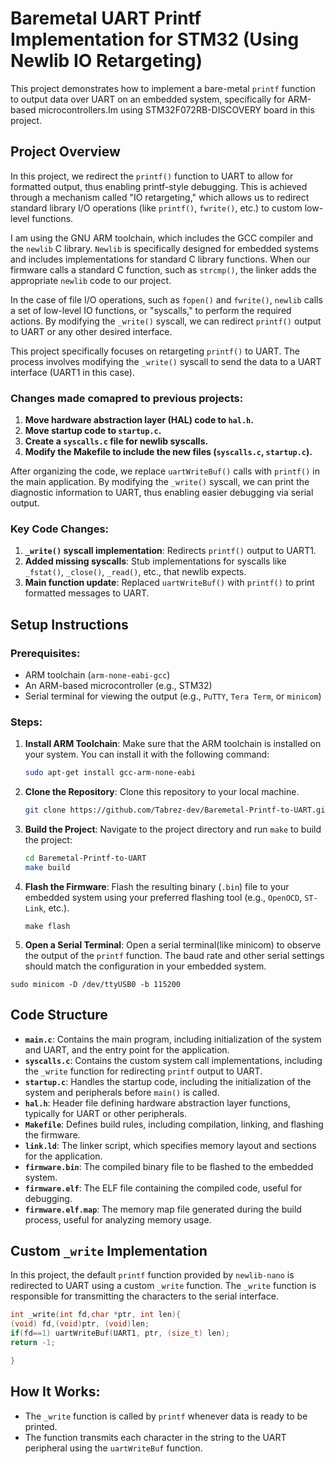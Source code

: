 # Baremetal UART Printf Implementation for STM32 (Using Newlib IO Retargeting)

This project demonstrates how to implement a bare-metal `printf` function to output data over UART on an embedded system, specifically for ARM-based microcontrollers.Im using STM32F072RB-DISCOVERY board in this project.

## Project Overview

In this project, we redirect the `printf()` function to UART to allow for formatted output, thus enabling printf-style debugging. This is achieved through a mechanism called "IO retargeting," which allows us to redirect standard library I/O operations (like `printf()`, `fwrite()`, etc.) to custom low-level functions.

I am using the GNU ARM toolchain, which includes the GCC compiler and the `newlib` C library. `Newlib` is specifically designed for embedded systems and includes implementations for standard C library functions. When our firmware calls a standard C function, such as `strcmp()`, the linker adds the appropriate `newlib` code to our project.

In the case of file I/O operations, such as `fopen()` and `fwrite()`, `newlib` calls a set of low-level IO functions, or "syscalls," to perform the required actions. By modifying the `_write()` syscall, we can redirect `printf()` output to UART or any other desired interface.

This project specifically focuses on retargeting `printf()` to UART. The process involves modifying the `_write()` syscall to send the data to a UART interface (UART1 in this case).

### Changes made comapred to previous projects:
1. **Move hardware abstraction layer (HAL) code to `hal.h`.**
2. **Move startup code to `startup.c`.**
3. **Create a `syscalls.c` file for newlib syscalls.**
4. **Modify the Makefile to include the new files (`syscalls.c`, `startup.c`).**

After organizing the code, we replace `uartWriteBuf()` calls with `printf()` in the main application. By modifying the `_write()` syscall, we can print the diagnostic information to UART, thus enabling easier debugging via serial output.

### Key Code Changes:
1. **`_write()` syscall implementation**: Redirects `printf()` output to UART1.
2. **Added missing syscalls**: Stub implementations for syscalls like `_fstat()`, `_close()`, `_read()`, etc., that newlib expects.
3. **Main function update**: Replaced `uartWriteBuf()` with `printf()` to print formatted messages to UART.

## Setup Instructions

### Prerequisites:
- ARM toolchain (`arm-none-eabi-gcc`)
- An ARM-based microcontroller (e.g., STM32)
- Serial terminal for viewing the output (e.g., `PuTTY`, `Tera Term`, or `minicom`)

### Steps:
1. **Install ARM Toolchain**:
   Make sure that the ARM toolchain is installed on your system. You can install it with the following command:
   ```bash
   sudo apt-get install gcc-arm-none-eabi
   ```

2. **Clone the Repository**:
   Clone this repository to your local machine.
   ```bash
   git clone https://github.com/Tabrez-dev/Baremetal-Printf-to-UART.git
   ```

3. **Build the Project**:
   Navigate to the project directory and run `make` to build the project:
   ```bash
   cd Baremetal-Printf-to-UART
   make build
   ```

4. **Flash the Firmware**:
   Flash the resulting binary (`.bin`) file to your embedded system using your preferred flashing tool (e.g., `OpenOCD`, `ST-Link`, etc.).
   ```
   make flash
   ```

6. **Open a Serial Terminal**:
   Open a serial terminal(like minicom) to observe the output of the `printf` function. The baud rate and other serial settings should match the configuration in your embedded system.

```
sudo minicom -D /dev/ttyUSB0 -b 115200

```

## Code Structure

- **`main.c`**: Contains the main program, including initialization of the system and UART, and the entry point for the application.
- **`syscalls.c`**: Contains the custom system call implementations, including the `_write` function for redirecting `printf` output to UART.
- **`startup.c`**: Handles the startup code, including the initialization of the system and peripherals before `main()` is called.
- **`hal.h`**: Header file defining hardware abstraction layer functions, typically for UART or other peripherals.
- **`Makefile`**: Defines build rules, including compilation, linking, and flashing the firmware.
- **`link.ld`**: The linker script, which specifies memory layout and sections for the application.
- **`firmware.bin`**: The compiled binary file to be flashed to the embedded system.
- **`firmware.elf`**: The ELF file containing the compiled code, useful for debugging.
- **`firmware.elf.map`**: The memory map file generated during the build process, useful for analyzing memory usage.

## Custom `_write` Implementation

In this project, the default `printf` function provided by `newlib-nano` is redirected to UART using a custom `_write` function. The `_write` function is responsible for transmitting the characters to the serial interface.

```c
int _write(int fd,char *ptr, int len){
(void) fd,(void)ptr, (void)len;
if(fd==1) uartWriteBuf(UART1, ptr, (size_t) len);
return -1;

}

```

## How It Works:
- The `_write` function is called by `printf` whenever data is ready to be printed.
- The function transmits each character in the string to the UART peripheral using the `uartWriteBuf` function.

